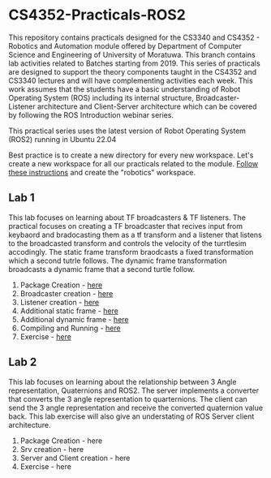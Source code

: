 # CS4352-Practicals-ROS2

This repository contains practicals designed for the CS3340 and CS4352 - Robotics and Automation module offered by Department of Computer Science and Engineering of University of Moratuwa. This branch contains lab activities related to Batches starting from 2019. This series of practicals are designed to support the theory components taught in the CS4352 and CS3340 lectures and will have complementing activities each week. This work assumes that the students have a basic understanding of Robot Operating System (ROS) including its internal structure, Broadcaster-Listener architecture and Client-Server architecture which can be covered by following the ROS Introduction webinar series.

This practical series uses the latest version of Robot Operating System (ROS2) running in Ubuntu 22.04

Best practice is to create a new directory for every new workspace. Let's create a new workspace for all our practicals related to the module. [Follow these instructions](https://github.com/IntellisenseLab/CS4352-Practicals-ROS2/blob/main/CreateWorkspace.md) and create the "robotics" workspace.

## Lab 1

This lab focuses on learning about TF broadcasters & TF listeners. The practical focuses on creating a TF broadcaster that recives input from keybaord and bradocasting them as a tf transform and a listener that listens to the broadcasted transform and controls the velocity of the turrtlesim accodingly. The static frame transform braodcasts a fixed transformation which a second tutrle follows. The dynamic frame transformation broadcasts a dynamic frame that a second turtle follow.

1. Package Creation - [here](https://github.com/IntellisenseLab/CS4352-Practicals-ROS2/blob/main/Lab%2001/createpackage.md)
1. Broadcaster creation - [here](https://github.com/IntellisenseLab/CS4352-Practicals-ROS2/blob/main/Lab%2001/broadcaster.md)
1. Listener creation - [here](https://github.com/IntellisenseLab/CS4352-Practicals-ROS2/blob/main/Lab%2001/listener.md)
1. Additional static frame - [here](https://github.com/IntellisenseLab/CS4352-Practicals-ROS2/blob/main/Lab%2001/static_frame.md)
1. Additional dynamic frame - [here](https://github.com/IntellisenseLab/CS4352-Practicals-ROS2/blob/main/Lab%2001/dynamic_frame.md)
1. Compiling and Running - [here](https://github.com/IntellisenseLab/CS4352-Practicals-ROS2/blob/main/Lab%2001/running.md)
2. Exercise - [here](https://github.com/IntellisenseLab/CS4352-Practicals-ROS2/blob/main/Lab%2001/Exercise)

## Lab 2

This lab focuses on learning about the relationship between 3 Angle representation, Quaternions and ROS2. The server implements a converter that converts the 3 angle representation to quarternions. The client can send the 3 angle representation and receive the converted quaternion value back. This lab exercise will also give an understating of ROS Server client architecture.

1. Package Creation - here
1. Srv creation - here
1. Server and Client creation - here
1. Exercise - here
